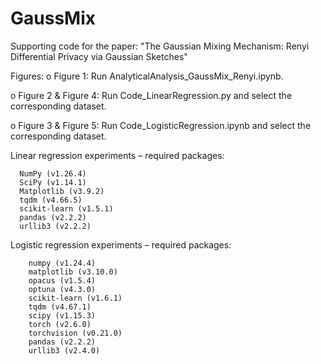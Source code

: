 # GaussMix
  Supporting code for the paper: "The Gaussian Mixing Mechanism: Renyi Differential Privacy via Gaussian Sketches"

Figures:
  o Figure 1: Run AnalyticalAnalysis_GaussMix_Renyi.ipynb.
  
  o Figure 2 & Figure 4: Run Code_LinearRegression.py and select the corresponding dataset.
  
  o Figure 3 & Figure 5: Run Code_LogisticRegression.ipynb and select the corresponding dataset.

Linear regression experiments – required packages:
```
  NumPy (v1.26.4)
  SciPy (v1.14.1)
  Matplotlib (v3.9.2)
  tqdm (v4.66.5)
  scikit-learn (v1.5.1)
  pandas (v2.2.2)
  urllib3 (v2.2.2)
```

Logistic regression experiments – required packages:
```
    numpy (v1.24.4)
    matplotlib (v3.10.0)
    opacus (v1.5.4)
    optuna (v4.3.0)
    scikit-learn (v1.6.1)
    tqdm (v4.67.1)
    scipy (v1.15.3)
    torch (v2.6.0)
    torchvision (v0.21.0)
    pandas (v2.2.2)
    urllib3 (v2.4.0)
```








